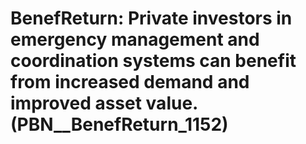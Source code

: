 # BenefReturn: __Private investors in emergency management and coordination systems can benefit from increased demand and improved asset value.__ (PBN__BenefReturn_1152)

